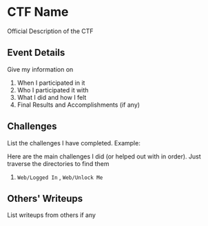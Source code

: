 # CTF Name

Official Description of the CTF

## Event Details

Give my information on
1. When I participated in it
1. Who I participated it with
1. What I did and how I felt
1. Final Results and Accomplishments (if any)

## Challenges

List the challenges I have completed. Example:

Here are the main challenges I did (or helped out with in order). Just traverse the directories to find them
1. `Web/Logged In` , `Web/Unlock Me` 

## Others' Writeups

List writeups from others if any
